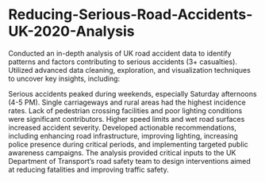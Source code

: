 # Reducing-Serious-Road-Accidents-UK-2020-Analysis

Conducted an in-depth analysis of UK road accident data to identify patterns and factors contributing to serious accidents (3+ casualties). Utilized advanced data cleaning, exploration, and visualization techniques to uncover key insights, including:

Serious accidents peaked during weekends, especially Saturday afternoons (4-5 PM).
Single carriageways and rural areas had the highest incidence rates.
Lack of pedestrian crossing facilities and poor lighting conditions were significant contributors.
Higher speed limits and wet road surfaces increased accident severity.
Developed actionable recommendations, including enhancing road infrastructure, improving lighting, increasing police presence during critical periods, and implementing targeted public awareness campaigns. The analysis provided critical inputs to the UK Department of Transport’s road safety team to design interventions aimed at reducing fatalities and improving traffic safety.
